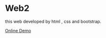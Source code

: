 # Web2
this web developed by html , css and bootstrap.

<a href="https://parisamohebweb.github.io/Web2/">Online Demo</a>
